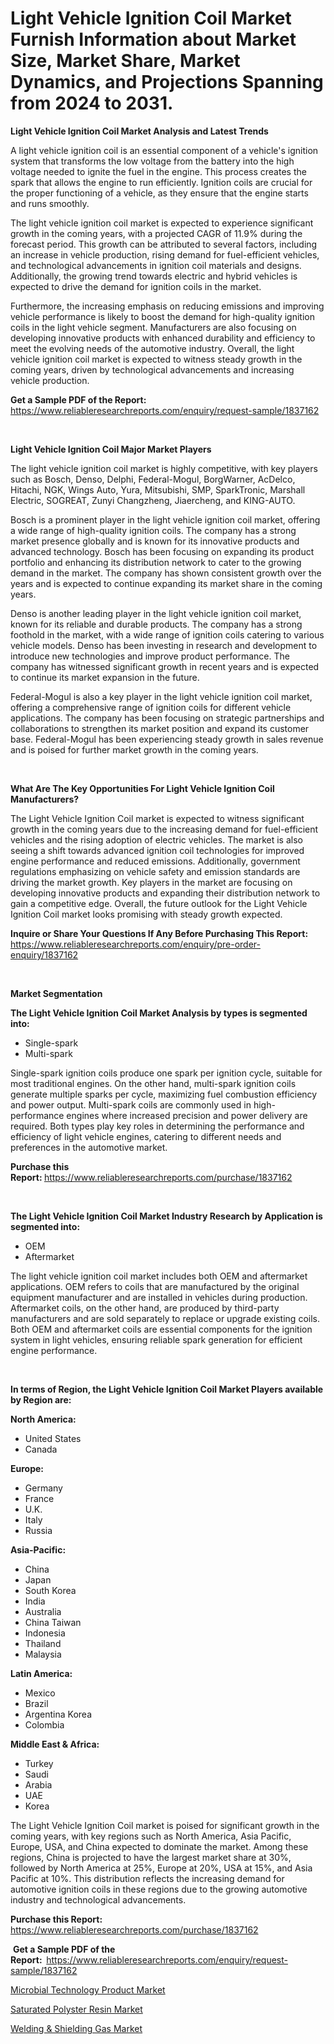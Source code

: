 <p><h1>Light Vehicle Ignition Coil Market Furnish Information about Market Size, Market Share, Market Dynamics, and Projections Spanning from 2024 to 2031.</h1></p><p><strong>Light Vehicle Ignition Coil Market Analysis and Latest Trends</strong></p>
<p><p>A light vehicle ignition coil is an essential component of a vehicle's ignition system that transforms the low voltage from the battery into the high voltage needed to ignite the fuel in the engine. This process creates the spark that allows the engine to run efficiently. Ignition coils are crucial for the proper functioning of a vehicle, as they ensure that the engine starts and runs smoothly.</p><p>The light vehicle ignition coil market is expected to experience significant growth in the coming years, with a projected CAGR of 11.9% during the forecast period. This growth can be attributed to several factors, including an increase in vehicle production, rising demand for fuel-efficient vehicles, and technological advancements in ignition coil materials and designs. Additionally, the growing trend towards electric and hybrid vehicles is expected to drive the demand for ignition coils in the market.</p><p>Furthermore, the increasing emphasis on reducing emissions and improving vehicle performance is likely to boost the demand for high-quality ignition coils in the light vehicle segment. Manufacturers are also focusing on developing innovative products with enhanced durability and efficiency to meet the evolving needs of the automotive industry. Overall, the light vehicle ignition coil market is expected to witness steady growth in the coming years, driven by technological advancements and increasing vehicle production.</p></p>
<p><strong>Get a Sample PDF of the Report:&nbsp;</strong> <a href="https://www.reliableresearchreports.com/enquiry/request-sample/1837162">https://www.reliableresearchreports.com/enquiry/request-sample/1837162</a></p>
<p>&nbsp;</p>
<p><strong>Light Vehicle Ignition Coil Major Market Players</strong></p>
<p><p>The light vehicle ignition coil market is highly competitive, with key players such as Bosch, Denso, Delphi, Federal-Mogul, BorgWarner, AcDelco, Hitachi, NGK, Wings Auto, Yura, Mitsubishi, SMP, SparkTronic, Marshall Electric, SOGREAT, Zunyi Changzheng, Jiaercheng, and KING-AUTO.</p><p>Bosch is a prominent player in the light vehicle ignition coil market, offering a wide range of high-quality ignition coils. The company has a strong market presence globally and is known for its innovative products and advanced technology. Bosch has been focusing on expanding its product portfolio and enhancing its distribution network to cater to the growing demand in the market. The company has shown consistent growth over the years and is expected to continue expanding its market share in the coming years.</p><p>Denso is another leading player in the light vehicle ignition coil market, known for its reliable and durable products. The company has a strong foothold in the market, with a wide range of ignition coils catering to various vehicle models. Denso has been investing in research and development to introduce new technologies and improve product performance. The company has witnessed significant growth in recent years and is expected to continue its market expansion in the future.</p><p>Federal-Mogul is also a key player in the light vehicle ignition coil market, offering a comprehensive range of ignition coils for different vehicle applications. The company has been focusing on strategic partnerships and collaborations to strengthen its market position and expand its customer base. Federal-Mogul has been experiencing steady growth in sales revenue and is poised for further market growth in the coming years.</p></p>
<p>&nbsp;</p>
<p><strong>What Are The Key Opportunities For Light Vehicle Ignition Coil Manufacturers?</strong></p>
<p><p>The Light Vehicle Ignition Coil market is expected to witness significant growth in the coming years due to the increasing demand for fuel-efficient vehicles and the rising adoption of electric vehicles. The market is also seeing a shift towards advanced ignition coil technologies for improved engine performance and reduced emissions. Additionally, government regulations emphasizing on vehicle safety and emission standards are driving the market growth. Key players in the market are focusing on developing innovative products and expanding their distribution network to gain a competitive edge. Overall, the future outlook for the Light Vehicle Ignition Coil market looks promising with steady growth expected.</p></p>
<p><strong>Inquire or Share Your Questions If Any Before Purchasing This Report:</strong> <a href="https://www.reliableresearchreports.com/enquiry/pre-order-enquiry/1837162">https://www.reliableresearchreports.com/enquiry/pre-order-enquiry/1837162</a></p>
<p>&nbsp;</p>
<p><strong>Market Segmentation</strong></p>
<p><strong>The Light Vehicle Ignition Coil Market Analysis by types is segmented into:</strong></p>
<p><ul><li>Single-spark</li><li>Multi-spark</li></ul></p>
<p><p>Single-spark ignition coils produce one spark per ignition cycle, suitable for most traditional engines. On the other hand, multi-spark ignition coils generate multiple sparks per cycle, maximizing fuel combustion efficiency and power output. Multi-spark coils are commonly used in high-performance engines where increased precision and power delivery are required. Both types play key roles in determining the performance and efficiency of light vehicle engines, catering to different needs and preferences in the automotive market.</p></p>
<p><strong>Purchase this Report:&nbsp;</strong><a href="https://www.reliableresearchreports.com/purchase/1837162">https://www.reliableresearchreports.com/purchase/1837162</a></p>
<p>&nbsp;</p>
<p><strong>The Light Vehicle Ignition Coil Market Industry Research by Application is segmented into:</strong></p>
<p><ul><li>OEM</li><li>Aftermarket</li></ul></p>
<p><p>The light vehicle ignition coil market includes both OEM and aftermarket applications. OEM refers to coils that are manufactured by the original equipment manufacturer and are installed in vehicles during production. Aftermarket coils, on the other hand, are produced by third-party manufacturers and are sold separately to replace or upgrade existing coils. Both OEM and aftermarket coils are essential components for the ignition system in light vehicles, ensuring reliable spark generation for efficient engine performance.</p></p>
<p>&nbsp;</p>
<p><strong>In terms of Region, the Light Vehicle Ignition Coil Market Players available by Region are:</strong></p>
<p>
    <p> <strong> North America: </strong>
        <ul>
            <li>United States</li>
            <li>Canada</li>
        </ul>
        </p> 
    <p> <strong> Europe: </strong>
        <ul>
            <li>Germany</li>
            <li>France</li>
            <li>U.K.</li>
            <li>Italy</li>
            <li>Russia</li>
        </ul>
        </p> 
    <p> <strong> Asia-Pacific: </strong>
        <ul>
            <li>China</li>
            <li>Japan</li>
            <li>South Korea</li>
            <li>India</li>
            <li>Australia</li>
            <li>China Taiwan</li>
            <li>Indonesia</li>
            <li>Thailand</li>
            <li>Malaysia</li>
        </ul>
        </p> 
    <p> <strong> Latin America: </strong>
        <ul>
            <li>Mexico</li>
            <li>Brazil</li>
            <li>Argentina Korea</li>
            <li>Colombia</li>
        </ul>
        </p> 
    <p> <strong> Middle East & Africa: </strong>
        <ul>
            <li>Turkey</li>
            <li>Saudi</li>
            <li>Arabia</li>
            <li>UAE</li>
            <li>Korea</li>
        </ul>
    </p>
    </p>
<p><p>The Light Vehicle Ignition Coil market is poised for significant growth in the coming years, with key regions such as North America, Asia Pacific, Europe, USA, and China expected to dominate the market. Among these regions, China is projected to have the largest market share at 30%, followed by North America at 25%, Europe at 20%, USA at 15%, and Asia Pacific at 10%. This distribution reflects the increasing demand for automotive ignition coils in these regions due to the growing automotive industry and technological advancements.</p></p>
<p><strong>Purchase this Report: </strong><a href="https://www.reliableresearchreports.com/purchase/1837162">https://www.reliableresearchreports.com/purchase/1837162</a></p>
<p>&nbsp;<strong>Get a Sample PDF of the Report:&nbsp;&nbsp;</strong><a href="https://www.reliableresearchreports.com/enquiry/request-sample/1837162">https://www.reliableresearchreports.com/enquiry/request-sample/1837162</a></p>
<p><strong></strong></p>
<p><p><a href="https://view.publitas.com/reportprime-1/microbial-technology-product-market-size-furnishes-valuable-information-encompassing-market-share-market-trends-and-projections-spanning-from-2023-to-2030/">Microbial Technology Product Market</a></p><p><a href="https://view.publitas.com/reportprime-1/saturated-polyster-resin-market-offers-provide-insightful-data-for-the-time-period-from-2023-to-2030-and-also-provide-analysis-based-on-application-type-and-region/">Saturated Polyster Resin Market</a></p><p><a href="https://view.publitas.com/reportprime-1/welding-shielding-gas-market-size-2023-2030-global-industrial-analysis-key-geographical-regions-market-share-top-key-players-product-types-and-forecast-research-report/">Welding & Shielding Gas Market</a></p></p>